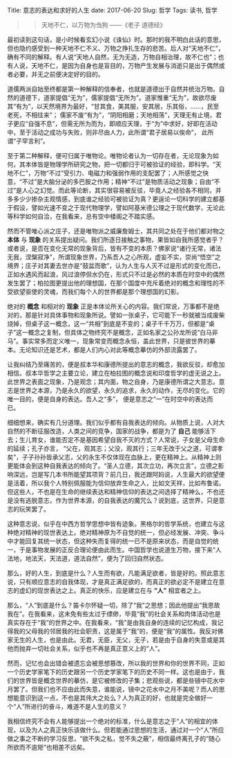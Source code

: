 Title: 意志的表达和求好的人生
date: 2017-06-20
Slug: 哲学
Tags: 读书, 哲学


>>天地不仁，以万物为刍狗 ——《老子 道德经》

最初读到这句话，是小时候看玄幻小说《诛仙》时。那时的我不明白此话的意思，但也隐约感受到一种天地不仁不义、万物之挣扎生存的悲苦。后人对“天地不仁”，确有不同的解释。有人说“天地人自然，无为无造，万物自相治理，故不仁也”；也有人说，天地不仁，是因为自身也是盲目的，万物产生发展与消逝只是出于偶然或者必要，并无之前便决定好的目的。

道儒两派自始至终都是第一种解释的信奉者，也就是道德出于自然并统治万物。自然的道德下，道家提倡“无为”，儒家提倡“无所为”。道家惟重“无为”，故欲尽废其“有为”，以天然境界为最好，“甘其食，美其服，安其居，乐其俗，……，民至老死，不相往来”； 儒家不废“有为”，“阴阳相磨；天地相荡”，天理无有止境，君子更应“自强不息”，但需无所为而为，即顺应天理，于“为”中求好，好即在活动中，至于活动之成功与失败，则非尽由人力，此所谓“君子居易以俟命”， 此所谓“子罕言利”。

至于第二种解释，便可归属于唯物论。唯物论者认为一切存在者，无论现象为如何，其本体皆是物理学所研究之物，把一切都归于可被验证的经验，即科学。“天地不仁”，万物“不过”受引力、电磁力和强弱作用的支配罢了；人所感觉之快意，“不过”是大脑分泌的多巴胺之作用；精神“不过”是物质活动之现象；自由“不过”是人心之幻觉。而此等论断，其实很容易被反驳，毕竟人之经验各不相同，并多多少少掺杂主观情感，到底谁之经验可被验证为真？更逞论一切科学的建立都基于假设，譬如光速不变之于现代物理学，譬如阿基米德公理之于现代数学，无论此等科学如何自洽，在我看来，总有空中楼阁之不踏实感。

然而不管唯心派之庄子，还是唯物派之威廉詹姆士，其共同之处在于他们都对物之 __本体__ 与 __现象__ 的关系提出疑问。我们所逐日接触之事物，果皆如自我所感觉者乎？或者说，是否在变化无常的现象背后，皆有不变的本质？佛家说“诸行无常，诸法无我，涅槃寂净”，所谓现象世界，乃系吾人之心所观，虚妄不实，崇尚“悟空”之境界；庄子对其妻去世亦是“鼓盆而歌”，认为人生与人灭不过是形式的变化而已，正如水遇风而起浪，风过浪停但水仍在，形式只不过是必然的本质在时空中的偶然发生罢了；柏拉图更提出他的理想国，在那个国度中充斥着绝对的概念和理性的不受欲望驱使的灵魂，而我们每个人的世界都是那个理想国的幻影。

绝对的 __概念__ 和相对的 __现象__ 正是本体论所关心的内容。我们常说，万事都不是绝对的，那是针对具体事物和现象所说。譬如一张桌子，它可能下一秒就被当成废柴烧掉，但桌子这一概念，这一“共相”到底是不变的；桌子千千万万，但都是“桌子”这一概念之复制，但具体之物终究不是概念，正如名家之公孙龙所说“白马非马”。事实常多而定义唯一，现象常变而概念永恒，盖此世界，只是彼世界的摹本。无论知识还是艺术，都是人们内心对此等概念摹仿的外部流露罢了。

让我纠结乃至痛苦的，便是叔本华和康德所提出的意志的概念，我欲反驳，却愈加相信。叔本华哲学之主要立论，建立在柏拉图的概念说和印度哲学的虚无说之上。此世界之表面之现象，乃是观念；其内面，物之自身，乃是康德所谓之大意志。意志是世界之本源，乃是永久的欲望，永久的追求，永久的动作，无尽的变化。它的唯一目的，便是自身的表达。吾人之“多”， 便是意志之“一”在时空中的表达而已。

细细想来，确实有几分道理。我们似乎都有自我表达的倾向。从物质上说，人对大自然的不断征服改造，人类之间的竞争，国家的战争，都是为了 __自己__ 能够活下去；生儿育女，谁能否定不是基因希望自我不灭的方式？人常说，子女是父母生命的延续；孔子亦言， “父在，观其志；父没，观其行；三年无改于父之道，可谓孝矣”，子子孙孙皆承父志，父的永生不仅体现在血脉上，更在精神上。从精神上则更能体会到这种自我表达的倾向了。“圣人立德，其次立功，再次立言”，立德之影响深远，岂是写几本书所能望其项背？前几日，我还跟阿妈说，人生最大的欲望便是活着，所以我个人特别佩服能为信仰放弃生命之人，比如文天祥，比如布鲁诺。但这些人，不也是在生命的继续表达和精神信仰的表达之间选择了精神么，不也还是没有逃脱意志，作为世界本源，的自我表达的魔咒么？说到底，这世界，只是意志的玩笑罢了。

这种意志说，似乎在中西方哲学思想中皆有迹象。黑格尔的哲学系统，也建立与这种绝对精神的现世表达上。绝对精神原为不自觉的统一，但必经发展、冲突、争斗中才能回复其统一状态，但这种失而复得的统一已不是原来状态，而是自觉的统一，于是事物发展的正反合理论便由此而生。中国哲学也说道生万物，接下来“人法地，地法天，天法道，道法自然”，便为了回归自然状态。

那么，好的人生，到底是什么？人生而有欲，凡能满足欲者，皆是好的。照此意志说，只有顺应意志的自我体现，才是真正满足欲的，而真正的欲必定不是建立在意志的虚幻的现世表达之上。真正的快乐，应是建立在与 __“人”__ 相宜者之上。

那么，“人”到底是什么？笛卡尔怀疑一切，除了“我”之思想；因此他提出“我思故我在”。在我看来，这未免有些太过于缥缈，毕竟“我”的社会关系和肉体活动也是真实存在于“我”的世界之中。在我看来，“我”是由我自身的连续的记忆构成，我记得我的父母我的邻居我的社会职责，这是属于“我”的，便是“我”的属性。我反对佛家无生的人生，也是由此。无君，无臣，无父，无子，若是由于自身的失意或是其他而抛弃一切社会关系，似乎也不再是真正意义上的“人”。

然而，记忆也会出错会被遗忘会被思想篡改，所以我的世界和你的世界不同，正如一个历史学家笔下的历史跟另一个历史学家笔下的历史不同一样。这也是由于，我们的世界皆是概念世界的摹仿，是它被修改的子集；悲观些说，都是些镜中花水中月罢了。但我们也不应由此而失意，谁能说，镜中之花水中之月不美呢？而人的思想能意识到这一点，不也是其伟大之处么？人为真正的好，也就是完全做好一个“人”所进行的奋斗，难道不是人生的意义？

我相信终究不会有人能够提出一个绝对的标准，什么是意志之于“人”的相宜的体现，以及为人之真正快乐该做什么。但若能通过思想的生活，通过对一个“人”所应做之事之不断的学习反思，“欲不失之私，觉不失之蔽”，相信最终离孔子的“随心所欲而不逾矩”也相差不远矣。

